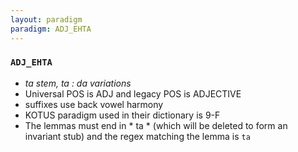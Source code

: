 ```yaml
---
layout: paradigm
paradigm: ADJ_EHTA
---
```

### ` ADJ_EHTA `

* _ta stem, ta : da  variations_
* Universal POS is ADJ and legacy POS is ADJECTIVE
* suffixes use back vowel harmony
* KOTUS paradigm used in their dictionary is 9-F
* The lemmas must end in * ta * (which will be deleted to form an invariant stub) and the regex matching the lemma is ` ta `
